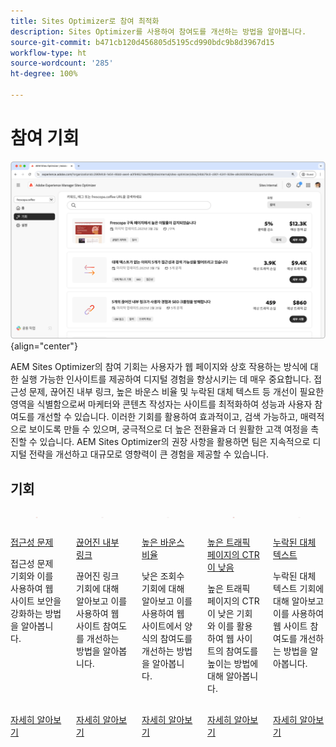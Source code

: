 ```yaml
---
title: Sites Optimizer로 참여 최적화
description: Sites Optimizer를 사용하여 참여도를 개선하는 방법을 알아봅니다.
source-git-commit: b471cb120d456805d5195cd990bdc9b8d3967d15
workflow-type: ht
source-wordcount: '285'
ht-degree: 100%

---
```



# 참여 기회

![참여 기회](./assets/engagement/hero.png){align="center"}

AEM Sites Optimizer의 참여 기회는 사용자가 웹 페이지와 상호 작용하는 방식에 대한 실행 가능한 인사이트를 제공하여 디지털 경험을 향상시키는 데 매우 중요합니다. 접근성 문제, 끊어진 내부 링크, 높은 바운스 비율 및 누락된 대체 텍스트 등 개선이 필요한 영역을 식별함으로써 마케터와 콘텐츠 작성자는 사이트를 최적화하여 성능과 사용자 참여도를 개선할 수 있습니다. 이러한 기회를 활용하여 효과적이고, 검색 가능하고, 매력적으로 보이도록 만들 수 있으며, 궁극적으로 더 높은 전환율과 더 원활한 고객 여정을 촉진할 수 있습니다. AEM Sites Optimizer의 권장 사항을 활용하면 팀은 지속적으로 디지털 전략을 개선하고 대규모로 영향력이 큰 경험을 제공할 수 있습니다.

## 기회

<!-- CARDS

* ../documentation/opportunities/accessibility-issues.md
  {title=Accessibility issues}
  {image=../assets/common/card-puzzle.png}
* ../documentation/opportunities//broken-internal-links.md
  {title=Broken internal links}
  {image=../assets/common/card-link.png}
* ../documentation/opportunities//high-bounce-rate.md
  {title=High bounce rate}
  {image=../assets/common/card-arrows.png}
* ../documentation/opportunities/high-traffic-page-has-low-ctr.md
  {title=High traffic page has low CTR}
  {image=../assets/common/card-browser.png}
* ../documentation/opportunities/missing-alt-text.md  
  {title=Missing alt text}
  {image=../assets/common/card-arrows.png}

-->
<!-- START CARDS HTML - DO NOT MODIFY BY HAND -->
<div class="columns">
    <div class="column is-half-tablet is-half-desktop is-one-third-widescreen" aria-label="Accessibility issues">
        <div class="card" style="height: 100%; display: flex; flex-direction: column; height: 100%;">
            <div class="card-image">
                <figure class="image x-is-16by9">
                    <a href="../documentation/opportunities/accessibility-issues.md" title="접근성 문제" target="_blank" rel="referrer">
                        <img class="is-bordered-r-small" src="../assets/common/card-puzzle.png" alt="접근성 문제"
                             style="width: 100%; aspect-ratio: 16 / 9; object-fit: cover; overflow: hidden; display: block; margin: auto;">
                    </a>
                </figure>
            </div>
            <div class="card-content is-padded-small" style="display: flex; flex-direction: column; flex-grow: 1; justify-content: space-between;">
                <div class="top-card-content">
                    <p class="headline is-size-6 has-text-weight-bold">
                        <a href="../documentation/opportunities/accessibility-issues.md" target="_blank" rel="referrer" title="접근성 문제">접근성 문제</a>
                    </p>
                    <p class="is-size-6">접근성 문제 기회와 이를 사용하여 웹 사이트 보안을 강화하는 방법을 알아봅니다.</p>
                </div>
                <a href="../documentation/opportunities/accessibility-issues.md" target="_blank" rel="referrer" class="spectrum-Button spectrum-Button--outline spectrum-Button--primary spectrum-Button--sizeM" style="align-self: flex-start; margin-top: 1rem;">
                    <span class="spectrum-Button-label has-no-wrap has-text-weight-bold">자세히 알아보기</span>
                </a>
            </div>
        </div>
    </div>
    <div class="column is-half-tablet is-half-desktop is-one-third-widescreen" aria-label="Broken internal links">
        <div class="card" style="height: 100%; display: flex; flex-direction: column; height: 100%;">
            <div class="card-image">
                <figure class="image x-is-16by9">
                    <a href="../documentation/opportunities//broken-internal-links.md" title="끊어진 내부 링크" target="_blank" rel="referrer">
                        <img class="is-bordered-r-small" src="../assets/common/card-link.png" alt="끊어진 내부 링크"
                             style="width: 100%; aspect-ratio: 16 / 9; object-fit: cover; overflow: hidden; display: block; margin: auto;">
                    </a>
                </figure>
            </div>
            <div class="card-content is-padded-small" style="display: flex; flex-direction: column; flex-grow: 1; justify-content: space-between;">
                <div class="top-card-content">
                    <p class="headline is-size-6 has-text-weight-bold">
                        <a href="../documentation/opportunities//broken-internal-links.md" target="_blank" rel="referrer" title="끊어진 내부 링크">끊어진 내부 링크</a>
                    </p>
                    <p class="is-size-6">끊어진 링크 기회에 대해 알아보고 이를 사용하여 웹 사이트 참여도를 개선하는 방법을 알아봅니다.</p>
                </div>
                <a href="../documentation/opportunities//broken-internal-links.md" target="_blank" rel="referrer" class="spectrum-Button spectrum-Button--outline spectrum-Button--primary spectrum-Button--sizeM" style="align-self: flex-start; margin-top: 1rem;">
                    <span class="spectrum-Button-label has-no-wrap has-text-weight-bold">자세히 알아보기</span>
                </a>
            </div>
        </div>
    </div>
    <div class="column is-half-tablet is-half-desktop is-one-third-widescreen" aria-label="High bounce rate">
        <div class="card" style="height: 100%; display: flex; flex-direction: column; height: 100%;">
            <div class="card-image">
                <figure class="image x-is-16by9">
                    <a href="../documentation/opportunities//high-bounce-rate.md" title="높은 바운스 비율" target="_blank" rel="referrer">
                        <img class="is-bordered-r-small" src="../assets/common/card-arrows.png" alt="높은 바운스 비율"
                             style="width: 100%; aspect-ratio: 16 / 9; object-fit: cover; overflow: hidden; display: block; margin: auto;">
                    </a>
                </figure>
            </div>
            <div class="card-content is-padded-small" style="display: flex; flex-direction: column; flex-grow: 1; justify-content: space-between;">
                <div class="top-card-content">
                    <p class="headline is-size-6 has-text-weight-bold">
                        <a href="../documentation/opportunities//high-bounce-rate.md" target="_blank" rel="referrer" title="높은 바운스 비율">높은 바운스 비율</a>
                    </p>
                    <p class="is-size-6">낮은 조회수 기회에 대해 알아보고 이를 사용하여 웹 사이트에서 양식의 참여도를 개선하는 방법을 알아봅니다.</p>
                </div>
                <a href="../documentation/opportunities//high-bounce-rate.md" target="_blank" rel="referrer" class="spectrum-Button spectrum-Button--outline spectrum-Button--primary spectrum-Button--sizeM" style="align-self: flex-start; margin-top: 1rem;">
                    <span class="spectrum-Button-label has-no-wrap has-text-weight-bold">자세히 알아보기</span>
                </a>
            </div>
        </div>
    </div>
    <div class="column is-half-tablet is-half-desktop is-one-third-widescreen" aria-label="High traffic page has low CTR">
        <div class="card" style="height: 100%; display: flex; flex-direction: column; height: 100%;">
            <div class="card-image">
                <figure class="image x-is-16by9">
                    <a href="../documentation/opportunities/high-traffic-page-has-low-ctr.md" title="높은 트래픽 페이지의 CTR이 낮음" target="_blank" rel="referrer">
                        <img class="is-bordered-r-small" src="../assets/common/card-browser.png" alt="높은 트래픽 페이지의 CTR이 낮음"
                             style="width: 100%; aspect-ratio: 16 / 9; object-fit: cover; overflow: hidden; display: block; margin: auto;">
                    </a>
                </figure>
            </div>
            <div class="card-content is-padded-small" style="display: flex; flex-direction: column; flex-grow: 1; justify-content: space-between;">
                <div class="top-card-content">
                    <p class="headline is-size-6 has-text-weight-bold">
                        <a href="../documentation/opportunities/high-traffic-page-has-low-ctr.md" target="_blank" rel="referrer" title="높은 트래픽 페이지의 CTR이 낮음">높은 트래픽 페이지의 CTR이 낮음</a>
                    </p>
                    <p class="is-size-6">높은 트래픽 페이지의 CTR이 낮은 기회와 이를 활용하여 웹 사이트의 참여도를 높이는 방법에 대해 알아봅니다.</p>
                </div>
                <a href="../documentation/opportunities/high-traffic-page-has-low-ctr.md" target="_blank" rel="referrer" class="spectrum-Button spectrum-Button--outline spectrum-Button--primary spectrum-Button--sizeM" style="align-self: flex-start; margin-top: 1rem;">
                    <span class="spectrum-Button-label has-no-wrap has-text-weight-bold">자세히 알아보기</span>
                </a>
            </div>
        </div>
    </div>
    <div class="column is-half-tablet is-half-desktop is-one-third-widescreen" aria-label="Missing alt text">
        <div class="card" style="height: 100%; display: flex; flex-direction: column; height: 100%;">
            <div class="card-image">
                <figure class="image x-is-16by9">
                    <a href="../documentation/opportunities/missing-alt-text.md" title="누락된 대체 텍스트" target="_blank" rel="referrer">
                        <img class="is-bordered-r-small" src="../assets/common/card-arrows.png" alt="누락된 대체 텍스트"
                             style="width: 100%; aspect-ratio: 16 / 9; object-fit: cover; overflow: hidden; display: block; margin: auto;">
                    </a>
                </figure>
            </div>
            <div class="card-content is-padded-small" style="display: flex; flex-direction: column; flex-grow: 1; justify-content: space-between;">
                <div class="top-card-content">
                    <p class="headline is-size-6 has-text-weight-bold">
                        <a href="../documentation/opportunities/missing-alt-text.md" target="_blank" rel="referrer" title="누락된 대체 텍스트">누락된 대체 텍스트</a>
                    </p>
                    <p class="is-size-6">누락된 대체 텍스트 기회에 대해 알아보고 이를 사용하여 웹 사이트 참여도를 개선하는 방법을 알아봅니다.</p>
                </div>
                <a href="../documentation/opportunities/missing-alt-text.md" target="_blank" rel="referrer" class="spectrum-Button spectrum-Button--outline spectrum-Button--primary spectrum-Button--sizeM" style="align-self: flex-start; margin-top: 1rem;">
                    <span class="spectrum-Button-label has-no-wrap has-text-weight-bold">자세히 알아보기</span>
                </a>
            </div>
        </div>
    </div>
</div>
<!-- END CARDS HTML - DO NOT MODIFY BY HAND -->
